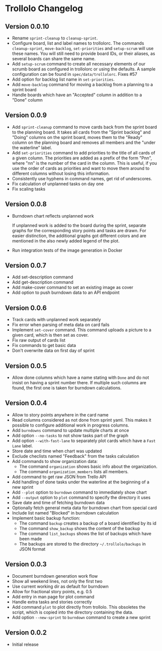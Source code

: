 # Trollolo Changelog

## Version 0.0.10

* Rename `sprint-cleanup` to `cleanup-sprint`.
* Configure board, list and label names to trollolorc. The commands
  `cleanup-sprint`, `move-backlog`, `set-priorities` and `setup-scrum` will use
  these names. You will still need to provide board IDs, or their aliases, as
  several boards can share the same name.
* Add `setup-scrum` command to create all necessary elements of our scrumb board
  as configured in trollolorc or using the defaults. A sample configuration can
  be found in `spec/data/trollolorc`. Fixes #57
* Add option for backlog list name in `set-priorities`.
* Add `move-backlog` command for moving a backlog from a planning to a sprint board
* Handle boards which have an "Accepted" column in addition to a "Done" column

## Version 0.0.9

* Add `sprint-cleanup` command to move cards back from the sprint board to the
  planning board. It takes all cards from the "Sprint backlog" and "Doing"
  columns on the sprint board, moves them to the "Ready" column on the planning
  board and removes all members and the "under the waterline" label.
* Add `set-priorities` command to add priorities to the title of all cards of a
  given column. The priorities are added as a prefix of the form "Pnn", where
  "nn" is the number of the card in the column. This is useful, if you use the
  order of cards as priorities and want to move them around to different columns
  without losing this information.
* Consistently use hyphens in command names, get rid of underscores.
* Fix calculation of unplanned tasks on day one
* Fix scaling tasks

## Version 0.0.8

* Burndown chart reflects unplanned work

  If unplanned work is added to the board during the sprint, separate graphs
  for the corresponding story points and tasks are drawn. For easier
  distinction, the additional graphs got different colors and are mentioned in
  the also newly added legend of the plot.

* Run integration tests of the image generation in Docker

## Version 0.0.7

* Add set-description command
* Add get-description command
* Add make-cover command to set an existing image as cover
* Add option to push burndown data to an API endpoint

## Version 0.0.6

* Track cards with unplanned work separately
* Fix error when parsing of meta data on card fails
* Implement `set-cover` command. This command uploads a picture to a given card,
  which is then set as cover.
* Fix raw output of cards list
* Fix commands to get basic data
* Don't overwrite data on first day of sprint

## Version 0.0.5

* Allow done columns which have a name stating with `Done` and do not insist on
  having a sprint number there. If multiple such columns are found, the first
  one is taken for burndown calculations.

## Version 0.0.4

* Allow to story points anywhere in the card name
* Read columns considered as not done from sprint yaml. This makes it possible
  to configure additional work in progress columns.
* Add `burndowns` command to update multiple charts at once
* Add option `--no-tasks` to not show tasks part of the graph
* Add option `--with-fast-lane` to separately plot cards which have a
  `Fast Lane` label.
* Store date and time when chart was updated
* Exclude checlists named "Feedback" from the tasks calculation
* Add commands to show organization data:
    * The command `organization` shows basic info about the organization.
    * The command `organization_members` lists all members.
* Add command to get raw JSON from Trello API
* Add handling of done tasks under the waterline at the beginning of a new
  sprint
* Add `--plot` option to `burndown` command to immediately show chart
* Add `--output` option to `plot` command to specify the directory it uses
* Save date and time of fetching burndown data
* Optionally fetch general meta data for burndown chart from special card
* Include list named "Blocked" in burndown calculation
* Implement basic backup function:
    * The command `backup` creates a backup of a board identified by its id
    * The command `show_backup` shows the content of the backup
    * The command `list_backups` shows the list of backups which have been made
    * The backups are stored to the directory `~/.trollolo/backups` in JSON
      format

## Version 0.0.3

* Document burndown generation work flow
* Show all weekend lines, not only the first two
* Use current working dir as default for burndown
* Allow for fractional story points, e.g. 0.5
* Add entry in man page for plot command
* Handle extra tasks and stories correctly
* Add command `plot` to plot directly from trollolo. This obsoletes the script,
  which is copied into the directory containing the data.
* Add option `--new-sprint` to `burndown` command to create a new sprint

## Version 0.0.2

* Initial release
